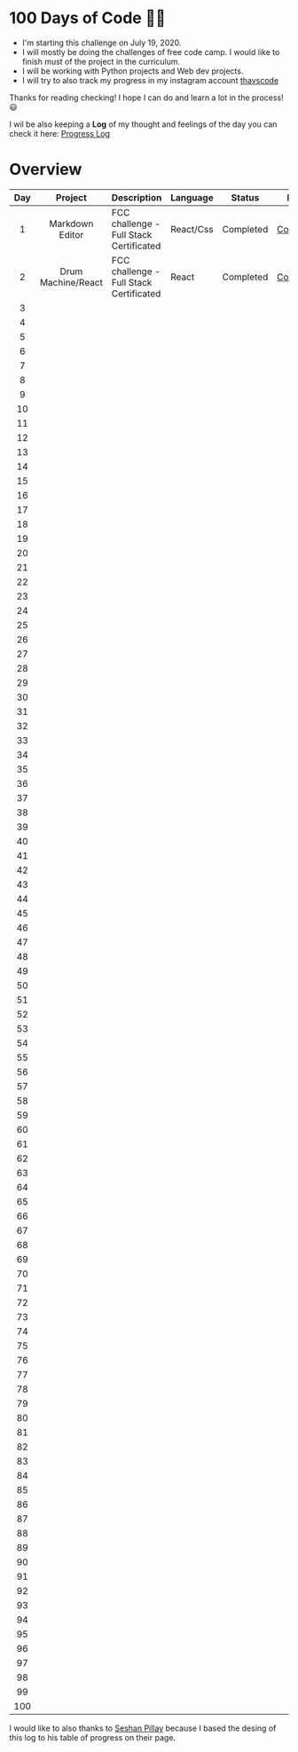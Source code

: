 # 100 Days of Code 👩‍💻
- I'm starting this challenge on July 19, 2020.
- I will mostly be doing the challenges of free code camp. I would like to finish must of the project in the curriculum.
- I will be working with Python projects and Web dev projects. 
- I will try to also track my progress in my instagram account [thavscode](https://www.instagram.com/thavcodes/)

Thanks for reading checking! I hope I can do and learn a lot in the process! 😃

I wil be also keeping a **Log** of my thought and feelings of the day you can check it here: [Progress Log](https://github.com/milg15/100-days-of-code/blob/master/log.md)
# Overview

|  Day  |     Project     | Description                             | Language  | Status    | Link                                                |                                             Log                                             |
| :---: | :-------------: | --------------------------------------- | --------- | --------- | --------------------------------------------------- | :-----------------------------------------------------------------------------------------: |
|   1   | Markdown Editor | FCC challenge - Full Stack Certificated | React/Css | Completed | [Codepen](https://codepen.io/mariailg/full/abdPoby) | [Day 1](https://github.com/milg15/100-days-of-code/blob/master/log.md#day-1-july-19-sunday) |
|   2   |  Drum Machine/React   | FCC challenge - Full Stack Certificated | React     | Completed | [Codepen](https://codepen.io/mariailg/full/jOWXOge) | [Day 2](https://github.com/milg15/100-days-of-code/blob/master/log.md#day-2-july-19-monday)                                                                                         |
|   3   |                 |                                         |           |           |                                                     |                                                                                             |
|   4   |                 |                                         |           |           |                                                     |                                                                                             |
|   5   |                 |                                         |           |           |                                                     |                                                                                             |
|   6   |                 |                                         |           |           |                                                     |                                                                                             |
|   7   |                 |                                         |           |           |                                                     |                                                                                             |
|   8   |                 |                                         |           |           |                                                     |                                                                                             |
|   9   |                 |                                         |           |           |                                                     |                                                                                             |
|  10   |                 |                                         |           |           |                                                     |                                                                                             |
|  11   |                 |                                         |           |           |                                                     |                                                                                             |
|  12   |                 |                                         |           |           |                                                     |                                                                                             |
|  13   |                 |                                         |           |           |                                                     |                                                                                             |
|  14   |                 |                                         |           |           |                                                     |                                                                                             |
|  15   |                 |                                         |           |           |                                                     |                                                                                             |
|  16   |                 |                                         |           |           |                                                     |                                                                                             |
|  17   |                 |                                         |           |           |                                                     |                                                                                             |
|  18   |                 |                                         |           |           |                                                     |                                                                                             |
|  19   |                 |                                         |           |           |                                                     |                                                                                             |
|  20   |                 |                                         |           |           |                                                     |                                                                                             |
|  21   |                 |                                         |           |           |                                                     |                                                                                             |
|  22   |                 |                                         |           |           |                                                     |                                                                                             |
|  23   |                 |                                         |           |           |                                                     |                                                                                             |
|  24   |                 |                                         |           |           |                                                     |                                                                                             |
|  25   |                 |                                         |           |           |                                                     |                                                                                             |
|  26   |                 |                                         |           |           |                                                     |                                                                                             |
|  27   |                 |                                         |           |           |                                                     |                                                                                             |
|  28   |                 |                                         |           |           |                                                     |                                                                                             |
|  29   |                 |                                         |           |           |                                                     |                                                                                             |
|  30   |                 |                                         |           |           |                                                     |                                                                                             |
|  31   |                 |                                         |           |           |                                                     |                                                                                             |
|  32   |                 |                                         |           |           |                                                     |                                                                                             |
|  33   |                 |                                         |           |           |                                                     |                                                                                             |
|  34   |                 |                                         |           |           |                                                     |                                                                                             |
|  35   |                 |                                         |           |           |                                                     |                                                                                             |
|  36   |                 |                                         |           |           |                                                     |                                                                                             |
|  37   |                 |                                         |           |           |                                                     |                                                                                             |
|  38   |                 |                                         |           |           |                                                     |                                                                                             |
|  39   |                 |                                         |           |           |                                                     |                                                                                             |
|  40   |                 |                                         |           |           |                                                     |                                                                                             |
|  41   |                 |                                         |           |           |                                                     |                                                                                             |
|  42   |                 |                                         |           |           |                                                     |                                                                                             |
|  43   |                 |                                         |           |           |                                                     |                                                                                             |
|  44   |                 |                                         |           |           |                                                     |                                                                                             |
|  45   |                 |                                         |           |           |                                                     |                                                                                             |
|  46   |                 |                                         |           |           |                                                     |                                                                                             |
|  47   |                 |                                         |           |           |                                                     |                                                                                             |
|  48   |                 |                                         |           |           |                                                     |                                                                                             |
|  49   |                 |                                         |           |           |                                                     |                                                                                             |
|  50   |                 |                                         |           |           |                                                     |                                                                                             |
|  51   |                 |                                         |           |           |                                                     |                                                                                             |
|  52   |                 |                                         |           |           |                                                     |                                                                                             |
|  53   |                 |                                         |           |           |                                                     |                                                                                             |
|  54   |                 |                                         |           |           |                                                     |                                                                                             |
|  55   |                 |                                         |           |           |                                                     |                                                                                             |
|  56   |                 |                                         |           |           |                                                     |                                                                                             |
|  57   |                 |                                         |           |           |                                                     |                                                                                             |
|  58   |                 |                                         |           |           |                                                     |                                                                                             |
|  59   |                 |                                         |           |           |                                                     |                                                                                             |
|  60   |                 |                                         |           |           |                                                     |                                                                                             |
|  61   |                 |                                         |           |           |                                                     |                                                                                             |
|  62   |                 |                                         |           |           |                                                     |                                                                                             |
|  63   |                 |                                         |           |           |                                                     |                                                                                             |
|  64   |                 |                                         |           |           |                                                     |                                                                                             |
|  65   |                 |                                         |           |           |                                                     |                                                                                             |
|  66   |                 |                                         |           |           |                                                     |                                                                                             |
|  67   |                 |                                         |           |           |                                                     |                                                                                             |
|  68   |                 |                                         |           |           |                                                     |                                                                                             |
|  69   |                 |                                         |           |           |                                                     |                                                                                             |
|  70   |                 |                                         |           |           |                                                     |                                                                                             |
|  71   |                 |                                         |           |           |                                                     |                                                                                             |
|  72   |                 |                                         |           |           |                                                     |                                                                                             |
|  73   |                 |                                         |           |           |                                                     |                                                                                             |
|  74   |                 |                                         |           |           |                                                     |                                                                                             |
|  75   |                 |                                         |           |           |                                                     |                                                                                             |
|  76   |                 |                                         |           |           |                                                     |                                                                                             |
|  77   |                 |                                         |           |           |                                                     |                                                                                             |
|  78   |                 |                                         |           |           |                                                     |                                                                                             |
|  79   |                 |                                         |           |           |                                                     |                                                                                             |
|  80   |                 |                                         |           |           |                                                     |                                                                                             |
|  81   |                 |                                         |           |           |                                                     |                                                                                             |
|  82   |                 |                                         |           |           |                                                     |                                                                                             |
|  83   |                 |                                         |           |           |                                                     |                                                                                             |
|  84   |                 |                                         |           |           |                                                     |                                                                                             |
|  85   |                 |                                         |           |           |                                                     |                                                                                             |
|  86   |                 |                                         |           |           |                                                     |                                                                                             |
|  87   |                 |                                         |           |           |                                                     |                                                                                             |
|  88   |                 |                                         |           |           |                                                     |                                                                                             |
|  89   |                 |                                         |           |           |                                                     |                                                                                             |
|  90   |                 |                                         |           |           |                                                     |                                                                                             |
|  91   |                 |                                         |           |           |                                                     |                                                                                             |
|  92   |                 |                                         |           |           |                                                     |                                                                                             |
|  93   |                 |                                         |           |           |                                                     |                                                                                             |
|  94   |                 |                                         |           |           |                                                     |                                                                                             |
|  95   |                 |                                         |           |           |                                                     |                                                                                             |
|  96   |                 |                                         |           |           |                                                     |                                                                                             |
|  97   |                 |                                         |           |           |                                                     |                                                                                             |
|  98   |                 |                                         |           |           |                                                     |                                                                                             |
|  99   |                 |                                         |           |           |                                                     |                                                                                             |
|  100  |                 |                                         |           |           |                                                     |                                                                                             |


I would like to also thanks to [Seshan Pillay](https://github.com/SeshanPillay25/100-days-of-code) because I based the desing of this log to his table of progress on their page.
